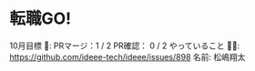 # 転職GO!

10月目標 🚀: PRマージ：1 / 2
PR確認： 0 / 2
やっていること 🏃‍♂️: https://github.com/ideee-tech/ideee/issues/898
名前: 松嶋翔太